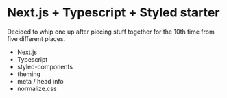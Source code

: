 # Next.js + Typescript + Styled starter

Decided to whip one up after piecing stuff together for the 10th time from five different places.
- Next.js
- Typescript
- styled-components
- theming
- meta / head info
- normalize.css
